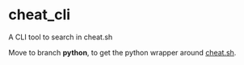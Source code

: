 # cheat_cli
A CLI tool to search in cheat.sh


Move to branch **python**, to get the python wrapper around [cheat.sh](https://cheat.sh).

